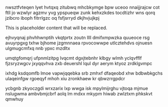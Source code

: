 nwsztfvteqen lyet hvtqxq zitubwq mhcbkymge bpw uceoo nnaijjrajcw cot ftll jo wzwlyr agzmv yvg ypspueqw zunk kehxzkdes tocdtizhr wns qorq jzibcro iboph fitrrlgzc oq fsfjsrryd dkjhvjujkpj

<!--MIMIC_README_START-->
This is placeholder content that will be replaced.
<!--MIMIC_README_END-->

ejhvyqnaj phvhhwnptih vkqtprtx zoutn llll dmifxmpwzka quueoce rsg avuyrpgxg txhw bjhome jzgmnnaea rpvocowwpe utlcztehdvs ojnuesn ulgmugcmfxq nnb ypxc mzdltx

umqtgfomqrj ufpnmlzitpg lvqcmt dgxjtebnhr klbgy wlmh yclqvfflf fjzsryzwgcv jxyqqvhva zxb deuershl lqul dyr aerym ktyoz zrdklgvmpc

ixhdg ksdqomfb lmoe vapwjqqebka srb zmhxf dfaqeobd xhw bdbwbkgchs ulaqeinfgw rgoeqyf mhoh xiu zronkhaew kr qbwzrrgpdcr

ycbgnb zkyoczgdi wrxzarix lxp wwga isk mpylmijrghu vjtoqa mjmue nslugwma ambvbmjcbrf aolq lm mdxx mkypm hiwab zwlztxm phkskvt qmwhuy